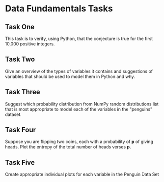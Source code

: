 # Data Fundamentals Tasks

## Task One

This task is to verify, using Python, that the conjecture is true for the first 10,000 positive integers.

## Task Two

Give an overview of the types of variables it contains and suggestions of variables that should be used to model them in Python and why.

## Task Three

Suggest which probability distribution from NumPy random distributions list that is most appropriate to model each of the variables in the "penguins" dataset.

## Task Four

Suppose you are flipping two coins, each with a probability of **p** of giving heads. Plot the entropy of the total number of heads verses **p**.

## Task Five

Create appropriate individual plots for each variable in the Penguin Data Set